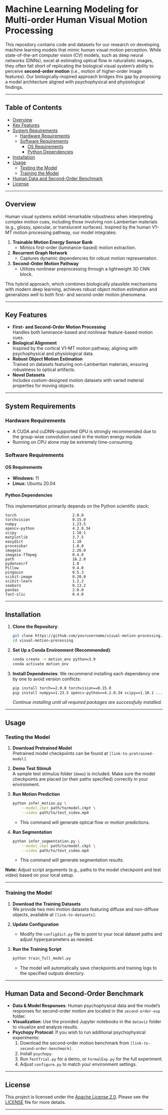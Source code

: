 # Machine Learning Modeling for Multi-order Human Visual Motion Processing

This repository contains code and datasets for our research on developing machine learning models that mimic human visual motion perception. While state-of-the-art computer vision (CV) models, such as deep neural networks (DNNs), excel at estimating optical flow in naturalistic images, they often fall short of replicating the biological visual system’s ability to perceive **second-order motion** (i.e., motion of higher-order image features). Our biologically-inspired approach bridges this gap by proposing a model architecture aligned with psychophysical and physiological findings.

---

## Table of Contents
- [Overview](#overview)
- [Key Features](#key-features)
- [System Requirements](#system-requirements)
  - [Hardware Requirements](#hardware-requirements)
  - [Software Requirements](#software-requirements)
    - [OS Requirements](#os-requirements)
    - [Python Dependencies](#python-dependencies)
- [Installation](#installation)
- [Usage](#usage)
  - [Testing the Model](#testing-the-model)
  - [Training the Model](#training-the-model)
- [Human Data and Second-Order Benchmark](#human-data-and-second-order-benchmark)
- [License](#license)

---

## Overview

Human visual systems exhibit remarkable robustness when interpreting complex motion cues, including those involving non-Lambertian materials (e.g., glossy, specular, or translucent surfaces). Inspired by the human V1–MT motion processing pathway, our model integrates:

1. **Trainable Motion Energy Sensor Bank**  
   - Mimics first-order (luminance-based) motion extraction.
2. **Recurrent Graph Network**  
   - Captures dynamic dependencies for robust motion representation.
3. **Second-Order Motion Pathway**  
   - Utilizes nonlinear preprocessing through a lightweight 3D CNN block.

This hybrid approach, which combines biologically plausible mechanisms with modern deep learning, achieves robust object motion estimation and generalizes well to both first- and second-order motion phenomena.

---

## Key Features

- **First- and Second-Order Motion Processing**  
  Handles both luminance-based and nonlinear feature-based motion cues.
- **Biological Alignment**  
  Inspired by the cortical V1–MT motion pathway, aligning with psychophysical and physiological data.
- **Robust Object Motion Estimation**  
  Trained on datasets featuring non-Lambertian materials, ensuring robustness to optical artifacts.
- **Novel Datasets**  
  Includes custom-designed motion datasets with varied material properties for moving objects.

---

## System Requirements

### Hardware Requirements
- A CUDA and cuDNN-supported GPU is strongly recommended due to the group-wise convolution used in the motion energy module.  
- Running on CPU alone may be extremely time-consuming.

### Software Requirements

#### OS Requirements
- **Windows:** 11  
- **Linux:** Ubuntu 20.04

#### Python Dependencies
This implementation primarily depends on the Python scientific stack:

```
torch                         2.0.0
torchvision                   0.15.0
numpy                         1.23.5
opencv-python                 4.2.0.34
scipy                         1.10.1
matplotlib                    3.7.5
easydict                      1.10
processbar                    1.0.8
imageio                       2.26.0
imageio-ffmpeg                0.4.8
path                          16.2.0
pydensecrf                    1.0
Pillow                        9.4.0
pingouin                      0.5.3
scikit-image                  0.20.0
scikit-learn                  1.2.2
seaborn                       0.13.2
pandas                        2.0.0
fast-slic                     0.4.0
```

---

## Installation

1. **Clone the Repository**:
   ```bash
   git clone https://github.com/yourusername/visual-motion-processing.git
   cd visual-motion-processing
   ```
2. **Set Up a Conda Environment (Recommended)**:
   ```bash
   conda create -n motion_env python=3.9
   conda activate motion_env
   ```
3. **Install Dependencies**:
   We recommend installing each dependency one by one to avoid version conflicts:
   ```bash
   pip install torch==2.0.0 torchvision==0.15.0
   pip install numpy==1.23.5 opencv-python==4.2.0.34 scipy==1.10.1 ...
   ```
   *Continue installing until all required packages are successfully installed.*  

---

## Usage

### Testing the Model

1. **Download Pretrained Model**  
   Pretrained model checkpoints can be found at `[link-to-pretrained-model]`. 
   
2. **Demo Test Stimuli**  
   A sample test stimulus folder (`demo`) is included. Make sure the model checkpoints are placed (or their paths specified) correctly in your environment.

3. **Run Motion Prediction**  
   ```bash
   python infer_motion.py \
       --model_ckpt path/to/model.ckpt \
       --video path/to/test_video.mp4
   ```
   - This command will generate optical flow or motion predictions.

4. **Run Segmentation**  
   ```bash
   python infer_segmentation.py \
       --model_ckpt path/to/model.ckpt \
       --video path/to/test_video.mp4
   ```
   - This command will generate segmentation results.

**Note:** Adjust script arguments (e.g., paths to the model checkpoint and test video) based on your local setup.

---

### Training the Model

1. **Download the Training Datasets**  
   We provide two mini motion datasets featuring diffuse and non-diffuse objects, available at `[link-to-datasets]`.

2. **Update Configuration**  
   - Modify the `configdict.py` file to point to your local dataset paths and adjust hyperparameters as needed.

3. **Run the Training Script**  
   ```bash
   python train_full_model.py
   ```
   - The model will automatically save checkpoints and training logs to the specified outputs directory.

---

## Human Data and Second-Order Benchmark

- **Data & Model Responses**: Human psychophysical data and the model’s responses for second-order motion are located in the `second-order-exp` folder.
- **Visualization**: Use the provided Jupyter notebooks in the `dataviz` folder to visualize and analyze results.
- **Psychopy Protocol**: If you wish to run additional psychophysical experiments:
  1. Download the second-order motion benchmark from `[link-to-second-order-benchmark]`.
  2. Install `psychopy`.
  3. Run `TestTrial.py` for a demo, or `FormalExp.py` for the full experiment.
  4. Adjust `configure.py` to match your environment settings.

---

## License

This project is licensed under the [Apache License 2.0](LICENSE). Please see the [LICENSE](LICENSE) file for more details.

---
